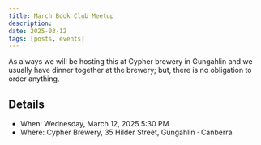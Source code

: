 ```yaml
---
title: March Book Club Meetup
description: 
date: 2025-03-12
tags: [posts, events]
---
```



As always we will be hosting this at Cypher brewery in Gungahlin and we usually have dinner together at the brewery; but, there is no obligation to order anything.

## Details

- When: Wednesday, March 12, 2025 5:30 PM 
- Where: Cypher Brewery, 35 Hilder Street, Gungahlin · Canberra
